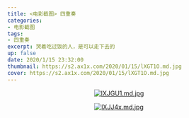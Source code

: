 ```yaml
---
title: <电影截图> 四重奏
categories:
- 电影截图
tags: 
- 四重奏
excerpt: 哭着吃过饭的人，是可以走下去的
up: false
date: 2020/1/15 23:32:00
thumbnail: https://s2.ax1x.com/2020/01/15/lXGT1O.md.jpg
cover: https://s2.ax1x.com/2020/01/15/lXGT1O.md.jpg
---
```


  <div align="center">

[![lXJGU1.md.jpg](https://s2.ax1x.com/2020/01/15/lXJGU1.md.jpg)](https://imgchr.com/i/lXJGU1)

[![lXJJ4x.md.jpg](https://s2.ax1x.com/2020/01/15/lXJJ4x.md.jpg)](https://imgchr.com/i/lXJJ4x)

  </div>